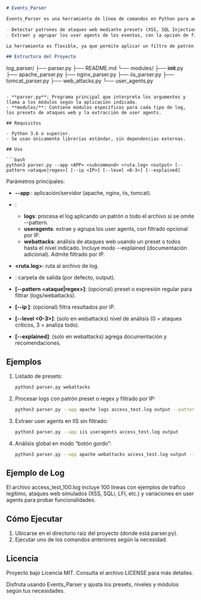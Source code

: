 ```markdown
# Events_Parser

Events_Parser es una herramienta de línea de comandos en Python para analizar logs de Apache, Nginx, IIS y Tomcat. Permite:

- Detectar patrones de ataques web mediante presets (XSS, SQL Injection, LFI, Command Injection, SharePoint, Log4j, IDOR, Open Redirect, RCE, Ingress‑nginx, HTTP/3 Crash, SSRF, etc.).
- Extraer y agrupar los user agents de los eventos, con la opción de filtrar por IP para comprobar si una misma IP usa distintos agentes (indicando posible manipulación).

La herramienta es flexible, ya que permite aplicar un filtro de patrón (preset o regex) y, opcionalmente, filtrar por IP sin necesidad de valor especial al omitir --pattern.

## Estructura del Proyecto

```
log_parser/
├── parser.py
├── README.md
└── modules/
   ├── __init__.py
   ├── apache_parser.py
   ├── nginx_parser.py
   ├── iis_parser.py
   ├── tomcat_parser.py
   ├── web_attacks.py
   └── user_agents.py
```

- **parser.py**: Programa principal que interpreta los argumentos y llama a los módulos según la aplicación indicada.
- **modules/**: Contiene módulos específicos para cada tipo de log, los presets de ataques web y la extracción de user agents.

## Requisitos

- Python 3.6 o superior.
- Se usan únicamente librerías estándar, sin dependencias externas.

## Uso

```bash
python3 parser.py --app <APP> <subcommand> <ruta.log> <output> [--pattern <ataque|regex>] [--ip <IP>] [--level <0-3>] [--explained]
```

Parámetros principales:

- **--app <APP>**: aplicación/servidor (apache, nginx, iis, tomcat).
- **<subcommand>**:
  - **logs**: procesa el log aplicando un patrón o todo el archivo si se omite --pattern.
  - **useragents**: extrae y agrupa los user agents, con filtrado opcional por IP.
  - **webattacks**: análisis de ataques web usando un preset o todos hasta el nivel indicado. Incluye modo --explained (documentación adicional). Admite filtrado por IP.

- **<ruta.log>**: ruta al archivo de log.
- **<output>**: carpeta de salida (por defecto, output).
- **[--pattern <ataque|regex>]**: (opcional) preset o expresión regular para filtrar (logs/webattacks).
- **[--ip <IP>]**: (opcional) filtra resultados por IP.
- **[--level <0-3>]**: (solo en webattacks) nivel de análisis (0 = ataques críticos, 3 = analiza todo).
- **[--explained]**: (solo en webattacks) agrega documentación y recomendaciones.

## Ejemplos

1. Listado de presets:  
   ```bash
   python3 parser.py webattacks
   ```
2. Procesar logs con patrón preset o regex y filtrado por IP:  
   ```bash
   python3 parser.py --app apache logs access_test.log output --pattern lfi --ip 192.0.2.1
   ```
3. Extraer user agents en IIS sin filtrado:  
   ```bash
   python3 parser.py --app iis useragents access_test.log output
   ```
4. Análisis global en modo “botón gordo”:  
   ```bash
   python3 parser.py --app apache webattacks access_test.log output --level 3 --explained
   ```

## Ejemplo de Log

El archivo access_test_100.log incluye 100 líneas con ejemplos de tráfico legítimo, ataques web simulados (XSS, SQLi, LFI, etc.) y variaciones en user agents para probar funcionalidades.

## Cómo Ejecutar

1. Ubicarse en el directorio raíz del proyecto (donde está parser.py).
2. Ejecutar uno de los comandos anteriores según la necesidad.

## Licencia

Proyecto bajo Licencia MIT. Consulta el archivo LICENSE para más detalles.

Disfruta usando Events_Parser y ajusta los presets, niveles y módulos según tus necesidades.
```
